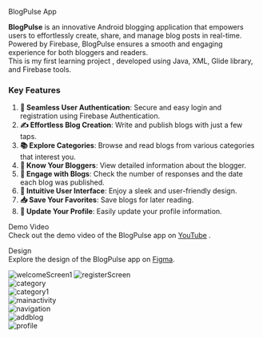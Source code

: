 BlogPulse App   

**BlogPulse** is an innovative Android blogging application that empowers users to effortlessly create, share, and manage blog posts in real-time.      
Powered by Firebase, BlogPulse ensures a smooth and engaging experience for both bloggers and readers.       
This is my first learning project , developed using Java, XML, Glide library, and Firebase tools.        

### Key Features         

1. **🔐 Seamless User Authentication**: Secure and easy login and registration using Firebase Authentication.      
2. **✍️ Effortless Blog Creation**: Write and publish blogs with just a few taps.     
3. **📚 Explore Categories**: Browse and read blogs from various categories that interest you.      
4. **👤 Know Your Bloggers**: View detailed information about the blogger.      
5. **💬 Engage with Blogs**: Check the number of responses and the date each blog was published.     
6. **🌟 Intuitive User Interface**: Enjoy a sleek and user-friendly design.       
7. **📥 Save Your Favorites**: Save blogs for later reading.       
8. **🔄 Update Your Profile**: Easily update your profile information.        

Demo Video   
Check out the demo video of the BlogPulse app on [YouTube](https://youtu.be/KEg0HxdyNBI?feature=shared) .       
    

Design    
Explore the design of the BlogPulse app on [Figma](https://www.figma.com/design/YD5Bb0nnxTRTEqzWL5t916/Untitled?node-id=0-1&t=Vty03pMrGQFQrTiV-0).   

![welcomeScreen1](https://github.com/user-attachments/assets/6134dc4e-ba1d-4af0-aaa9-e42fe9e44472)
![registerScreen](https://github.com/user-attachments/assets/324cd49f-92c1-4829-a2c3-44f079bae53e)    
![category](https://github.com/user-attachments/assets/9470a262-a8fb-4221-9f67-921e3327be8f)   
![category1](https://github.com/user-attachments/assets/ea3a6028-5346-4b02-830f-ef0abc8ed415)   
![mainactivity](https://github.com/user-attachments/assets/d846df70-869f-4af4-b817-168f7561b4bb)  
![navigation](https://github.com/user-attachments/assets/b87851f8-3307-485d-a261-bba357cf9340)   
![addblog](https://github.com/user-attachments/assets/7bdca228-5e8e-4731-8d2f-c91553635626)     
![profile](https://github.com/user-attachments/assets/4fd90589-93ea-41db-b8a2-2ef9facde156)


